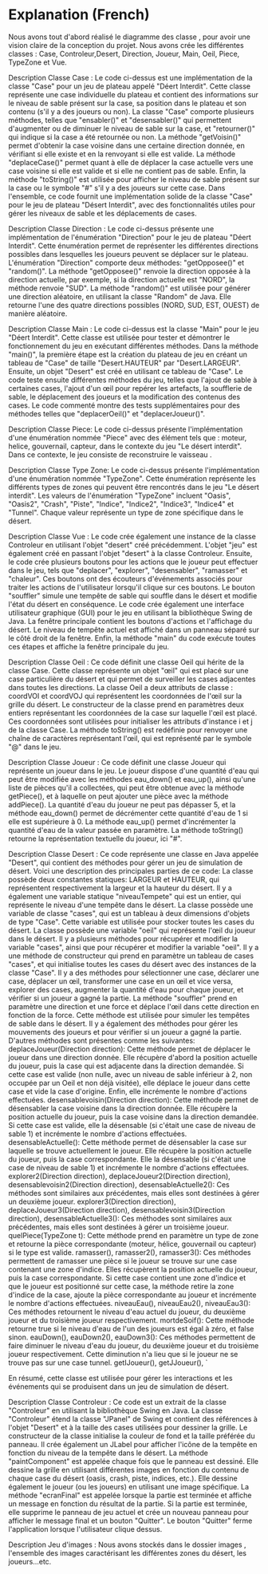 # Explanation (French)


Nous avons tout d'abord réalisé le diagramme des classe , pour avoir une vision claire de la conception du projet.
Nous avons crée les différentes classes : Case, Controleur,Desert, Direction, Joueur, Main, Oeil, Piece, TypeZone et Vue.

Description Classe Case :
Le code ci-dessus est une implémentation de la classe "Case" pour un jeu de plateau appelé "Déert Interdit". Cette classe représente une case individuelle du plateau et contient des informations sur le niveau de sable présent sur la case, sa position dans le plateau et son contenu (s'il y a des joueurs ou non).
La classe "Case" comporte plusieurs méthodes, telles que "ensabler()" et "desensabler()" qui permettent d'augmenter ou de diminuer le niveau de sable sur la case, et "retourner()" qui indique si la case a été retournée ou non.
La méthode "getVoisin()" permet d'obtenir la case voisine dans une certaine direction donnée, en vérifiant si elle existe et en la renvoyant si elle est valide. La méthode "deplaceCase()" permet quant à elle de déplacer la case actuelle vers une case voisine si elle est valide et si elle ne contient pas de sable.
Enfin, la méthode "toString()" est utilisée pour afficher le niveau de sable présent sur la case ou le symbole "#" s'il y a des joueurs sur cette case.
Dans l'ensemble, ce code fournit une implémentation solide de la classe "Case" pour le jeu de plateau "Désert Interdit", avec des fonctionnalités utiles pour gérer les niveaux de sable et les déplacements de cases.


Description Classe Direction :
Le code ci-dessus présente une implémentation de l'énumération "Direction" pour le jeu de plateau "Déert Interdit". Cette énumération permet de représenter les différentes directions possibles dans lesquelles les joueurs peuvent se déplacer sur le plateau.
L'énumération "Direction" comporte deux méthodes: "getOpposee()" et "random()". La méthode "getOpposee()" renvoie la direction opposée à la direction actuelle, par exemple, si la direction actuelle est "NORD", la méthode renvoie "SUD".
La méthode "random()" est utilisée pour générer une direction aléatoire, en utilisant la classe "Random" de Java. Elle retourne l'une des quatre directions possibles (NORD, SUD, EST, OUEST) de manière aléatoire.

Description Classe Main :
Le code ci-dessus est la classe "Main" pour le jeu "Déert Interdit". Cette classe est utilisée pour tester et démontrer le fonctionnement du jeu en exécutant différentes méthodes.
Dans la méthode "main()", la première étape est la création du plateau de jeu en créant un tableau de "Case" de taille "Desert.HAUTEUR" par "Desert.LARGEUR". Ensuite, un objet "Desert" est créé en utilisant ce tableau de "Case".
Le code teste ensuite différentes méthodes du jeu, telles que l'ajout de sable à certaines cases, l'ajout d'un œil pour repérer les artefacts, la soufflerie de sable, le déplacement des joueurs et la modification des contenus des cases.
Le code commenté montre des tests supplémentaires pour des méthodes telles que "deplacerOeil()" et "deplacerJoueur()".

Description Classe Piece:
Le code ci-dessus présente l'implémentation d'une énumération nommée "Piece" avec des élément tels que : moteur,
helice, gouvernail, capteur, dans le contexte du jeu "Le désert interdit". Dans ce contexte, le jeu consiste de reconstruire le vaisseau .

Description Classe Type Zone:
Le code ci-dessus présente l'implémentation d'une énumération nommée "TypeZone". Cette énumération représente les différents types de zones qui peuvent être rencontrés dans le jeu "Le désert interdit".
Les valeurs de l'énumération "TypeZone" incluent "Oasis", "Oasis2", "Crash", "Piste", "Indice", "Indice2", "Indice3", "Indice4" et "Tunnel". Chaque valeur représente un type de zone spécifique dans le désert.

Description Classe Vue :
Le code crée également une instance de la classe Controleur en utilisant l'objet "desert" créé précédemment. L'objet "jeu" est également créé en passant l'objet "desert" à la classe Controleur.
Ensuite, le code crée plusieurs boutons pour les actions que le joueur peut effectuer dans le jeu, tels que "deplacer", "explorer", "desensabler", "ramasser" et "chaleur". Ces boutons ont des écouteurs d'événements associés pour traiter les actions de l'utilisateur lorsqu'il clique sur ces boutons.
Le bouton "souffler" simule une tempête de sable qui souffle dans le désert et modifie l'état du désert en conséquence.
Le code crée également une interface utilisateur graphique (GUI) pour le jeu en utilisant la bibliothèque Swing de Java. La fenêtre principale contient les boutons d'actions et l'affichage du désert. Le niveau de tempête actuel est affiché dans un panneau séparé sur le côté droit de la fenêtre.
Enfin, la méthode "main" du code exécute toutes ces étapes et affiche la fenêtre principale du jeu.

Description Classe Oeil :
Ce code définit une classe Oeil qui hérite de la classe Case. Cette classe représente un objet "œil" qui est placé sur une case particulière du désert et qui permet de surveiller les cases adjacentes dans toutes les directions.
La classe Oeil a deux attributs de classe : coordVOI et coordVOJ qui représentent les coordonnées de l'œil sur la grille du désert.
Le constructeur de la classe prend en paramètres deux entiers représentant les coordonnées de la case sur laquelle l'œil est placé. Ces coordonnées sont utilisées pour initialiser les attributs d'instance i et j de la classe Case.
La méthode toString() est redéfinie pour renvoyer une chaîne de caractères représentant l'œil, qui est représenté par le symbole "@" dans le jeu.

Description Classe Joueur :
Ce code définit une classe Joueur qui représente un joueur dans le jeu. Le joueur dispose d'une quantité d'eau qui peut être modifiée avec les méthodes eau_down() et eau_up(), ainsi qu'une liste de pièces qu'il a collectées, qui peut être obtenue avec la méthode getPiece(), et à laquelle on peut ajouter une pièce avec la méthode addPiece().
La quantité d'eau du joueur ne peut pas dépasser 5, et la méthode eau_down() permet de décrémenter cette quantité d'eau de 1 si elle est supérieure à 0. La méthode eau_up() permet d'incrémenter la quantité d'eau de la valeur passée en paramètre.
La méthode toString() retourne la représentation textuelle du joueur, ici "#".

Description Classe Desert :
Ce code représente une classe en Java appelée "Desert", qui contient des méthodes pour gérer un jeu de simulation de désert. Voici une description des principales parties de ce code:
    La classe possède deux constantes statiques: LARGEUR et HAUTEUR, qui représentent respectivement la largeur et la hauteur du désert.
    Il y a également une variable statique "niveauTempete" qui est un entier, qui représente le niveau d'une tempête dans le désert.
    La classe possède une variable de classe "cases", qui est un tableau à deux dimensions d'objets de type "Case". Cette variable est utilisée pour stocker toutes les cases du désert.
    La classe possède une variable "oeil" qui représente l'œil du joueur dans le désert.
    Il y a plusieurs méthodes pour récupérer et modifier la variable "cases", ainsi que pour récupérer et modifier la variable "oeil".
    Il y a une méthode de constructeur qui prend en paramètre un tableau de cases "cases", et qui initialise toutes les cases du désert avec des instances de la classe "Case".
    Il y a des méthodes pour sélectionner une case, déclarer une case, déplacer un œil, transformer une case en un œil et vice versa, explorer des cases, augmenter la quantité d'eau pour chaque joueur, et vérifier si un joueur a gagné la partie.
    La méthode "souffler" prend en paramètre une direction et une force et déplace l'œil dans cette direction en fonction de la force. Cette méthode est utilisée pour simuler les tempêtes de sable dans le désert.
    Il y a également des méthodes pour gérer les mouvements des joueurs et pour vérifier si un joueur a gagné la partie.
    D'autres méthodes sont présentes comme les suivantes:
    deplaceJoueur(Direction direction): Cette méthode permet de déplacer le joueur dans une direction donnée. Elle récupère d'abord la position actuelle du joueur, puis la case qui est adjacente dans la direction demandée. Si cette case est valide (non nulle, avec un niveau de sable inférieur à 2, non occupée par un Oeil et non déjà visitée), elle déplace le joueur dans cette case et vide la case d'origine. Enfin, elle incrémente le nombre d'actions effectuées.
    desensablevoisin(Direction direction): Cette méthode permet de désensabler la case voisine dans la direction donnée. Elle récupère la position actuelle du joueur, puis la case voisine dans la direction demandée. Si cette case est valide, elle la désensable (si c'était une case de niveau de sable 1) et incrémente le nombre d'actions effectuées.
    desensableActuelle(): Cette méthode permet de désensabler la case sur laquelle se trouve actuellement le joueur. Elle récupère la position actuelle du joueur, puis la case correspondante. Elle la désensable (si c'était une case de niveau de sable 1) et incrémente le nombre d'actions effectuées.
    explorer2(Direction direction), deplaceJoueur2(Direction direction), desensablevoisin2(Direction direction), desensableActuelle2(): Ces méthodes sont similaires aux précédentes, mais elles sont destinées à gérer un deuxième joueur.
    explorer3(Direction direction), deplaceJoueur3(Direction direction), desensablevoisin3(Direction direction), desensableActuelle3(): Ces méthodes sont similaires aux précédentes, mais elles sont destinées à gérer un troisième joueur.
    quelPiece(TypeZone t): Cette méthode prend en paramètre un type de zone et retourne la pièce correspondante (moteur, hélice, gouvernail ou capteur) si le type est valide.
    ramasser(), ramasser2(), ramasser3(): Ces méthodes permettent de ramasser une pièce si le joueur se trouve sur une case contenant une zone d'indice. Elles récupèrent la position actuelle du joueur, puis la case correspondante. Si cette case contient une zone d'indice et que le joueur est positionné sur cette case, la méthode retire la zone d'indice de la case, ajoute la pièce correspondante au joueur et incrémente le nombre d'actions effectuées.
    niveauEau(), niveauEau2(), niveauEau3(): Ces méthodes retournent le niveau d'eau actuel du joueur, du deuxième joueur et du troisième joueur respectivement.
    mortdeSoif(): Cette méthode retourne true si le niveau d'eau de l'un des joueurs est égal à zéro, et false sinon.
    eauDown(), eauDown2(), eauDown3(): Ces méthodes permettent de faire diminuer le niveau d'eau du joueur, du deuxième joueur et du troisième joueur respectivement. Cette diminution n'a lieu que si le joueur ne se trouve pas sur une case tunnel.
    getIJoueur(), getJJoueur(), `

En résumé, cette classe est utilisée pour gérer les interactions et les événements qui se produisent dans un jeu de simulation de désert.


Description Classe Controleur  :
Ce code est un extrait de la classe "Controleur"  en utilisant la bibliothèque Swing en Java.
La classe "Controleur" étend la classe "JPanel" de Swing et contient des références à l'objet "Desert" et à la taille des cases utilisées pour dessiner la grille.
Le constructeur de la classe initialise la couleur de fond et la taille préférée du panneau. Il crée également un JLabel pour afficher l'icône de la tempête en fonction du niveau de la tempête dans le désert.
La méthode "paintComponent" est appelée chaque fois que le panneau est dessiné. Elle dessine la grille en utilisant différentes images en fonction du contenu de chaque case du désert (oasis, crash, piste, indices, etc.). Elle dessine également le joueur (ou les joueurs) en utilisant une image spécifique.
La méthode "ecranFinal" est appelée lorsque la partie est terminée et affiche un message en fonction du résultat de la partie. Si la partie est terminée, elle supprime le panneau de jeu actuel et crée un nouveau panneau pour afficher le message final et un bouton "Quitter". Le bouton "Quitter" ferme l'application lorsque l'utilisateur clique dessus.


Description Jeu d'images :
Nous avons stockés dans le dossier images , l'ensemble des images caractérisant les différentes zones du désert, les joueurs...etc.
